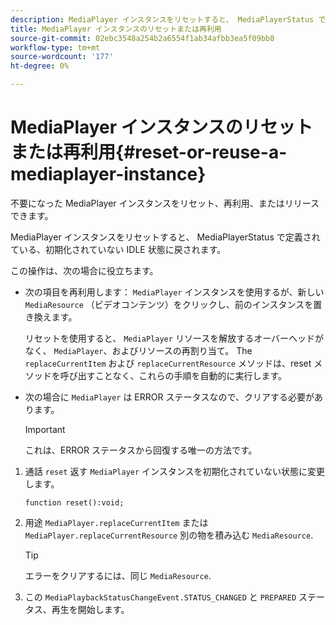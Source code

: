 ```yaml
---
description: MediaPlayer インスタンスをリセットすると、 MediaPlayerStatus で定義されている、初期化されていない IDLE 状態に戻されます。
title: MediaPlayer インスタンスのリセットまたは再利用
source-git-commit: 02ebc3548a254b2a6554f1ab34afbb3ea5f09bb8
workflow-type: tm+mt
source-wordcount: '177'
ht-degree: 0%

---
```


# MediaPlayer インスタンスのリセットまたは再利用{#reset-or-reuse-a-mediaplayer-instance}

不要になった MediaPlayer インスタンスをリセット、再利用、またはリリースできます。

MediaPlayer インスタンスをリセットすると、 MediaPlayerStatus で定義されている、初期化されていない IDLE 状態に戻されます。

この操作は、次の場合に役立ちます。

* 次の項目を再利用します： `MediaPlayer` インスタンスを使用するが、新しい `MediaResource` （ビデオコンテンツ）をクリックし、前のインスタンスを置き換えます。

  リセットを使用すると、 `MediaPlayer` リソースを解放するオーバーヘッドがなく、 `MediaPlayer`、およびリソースの再割り当て。 The `replaceCurrentItem` および `replaceCurrentResource` メソッドは、reset メソッドを呼び出すことなく、これらの手順を自動的に実行します。

* 次の場合に `MediaPlayer` は ERROR ステータスなので、クリアする必要があります。

  >[!IMPORTANT]
  >
  >これは、ERROR ステータスから回復する唯一の方法です。

1. 通話 `reset` 返す `MediaPlayer` インスタンスを初期化されていない状態に変更します。

   ```
   function reset():void; 
   ```

1. 用途 `MediaPlayer.replaceCurrentItem` または `MediaPlayer.replaceCurrentResource` 別の物を積み込む `MediaResource`.

   >[!TIP]
   >
   >エラーをクリアするには、同じ `MediaResource`.

1. この `MediaPlaybackStatusChangeEvent.STATUS_CHANGED` と `PREPARED` ステータス、再生を開始します。
